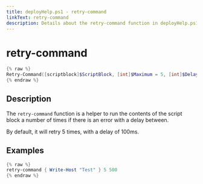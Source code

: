 ```yaml
---
title: deployHelp.ps1 - retry-command
linkText: retry-command
description: Details about the retry-command function in deployHelp.ps1 helper script
---
```


# retry-command

```PowerShell
{% raw %}
Retry-Command([scriptblock]$ScriptBlock, [int]$Maximum = 5, [int]$Delay = 100)
{% endraw %}
```

## Description

The `retry-command` function is a helper to run the contents of the script block a number of times if there is an error with a delay between.

By default, it will retry 5 times, with a delay of 100ms.

## Examples

```PowerShell
{% raw %}
retry-command { Write-Host "Test" } 5 500
{% endraw %}
```